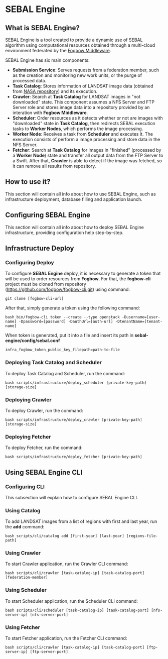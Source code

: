 # SEBAL Engine
## What is SEBAL Engine?
  SEBAL Engine is a tool created to provide a dynamic use of SEBAL algorithm using computational resources obtained through a multi-cloud environment federated by the [Fogbow Middleware](http://www.fogbowcloud.org).
  
  SEBAL Engine has six main components:
  - **Submission Service**: Serves requests from a federation member, such as the creation and monitoring new work units, or the purge of processed data.
  - **Task Catalog**: Stores information of LANDSAT image data (obtained from [NASA repository](https://ers.cr.usgs.gov)) and its execution.
  - **Crawler**: Search at **Task Catalog** for LANDSAT images in "not downloaded" state. This component assumes a NFS Server and FTP Server role and stores image data into a repository provided by an interation with **Fogbow Middleware**.
  - **Scheduler**: Order resources as it detects whether or not are images with "downloaded" state in **Task Catalog**, then redirects SEBAL execution tasks to **Worker Nodes**, which performs the image processing.
  - **Worker Node**: Receives a task from **Scheduler** and executes it. The execution consists of perform a image processing and store data in the NFS Server.
  - **Fetcher**: Search at **Task Catalog** for images in "finished" (processed by a **Worker Node**) state and transfer all output data from the FTP Server to a Swift. After that, **Crawler** is able to detect if the image was fetched, so it can remove all results from repository.

## How to use it?
  This section will contain all info about how to use SEBAL Engine, such as infrastructure deployment, database filling and application launch.
## Configuring SEBAL Engine
  This section will contain all info about how to deploy SEBAL Engine infrastructure, providing configuration help step-by-step.
## Infrastructure Deploy
### Configuring Deploy
  To configure **SEBAL Engine** deploy, it is necessary to generate a token that will be used to order resources from **Fogbow**. For that, the **fogbow-cli** project must be cloned from repository (https://github.com/fogbow/fogbow-cli.git) using command:
  
  ```git clone [fogbow-cli-url]```
  
  After that, simply generate a token using the following command:
  
  ```bash bin/fogbow-cli token --create --type openstack -Dusername=[user-name] -Dpassword=[password] -DauthUrl=[auth-url] -DtenantName=[tenant-name]```
  
  When token is generated, put it into a file and insert its path in **sebal-engine/config/sebal.conf**
  
  ```infra_fogbow_token_public_key_filepath=path-to-file ```
  
### Deploying Task Catalog and Scheduler
  To deploy Task Catalog and Scheduler, run the command:
  
  ```bash scripts/infrastructure/deploy_scheduler [private-key-path] [storage-size]```
  
### Deploying Crawler
  To deploy Crawler, run the command:

  ```bash scripts/infrastructure/deploy_crawler [private-key-path] [storage-size]```
  
### Deploying Fetcher
  To deploy Fetcher, run the command:

  ```bash scripts/infrastructure/deploy_fetcher [private-key-path]```
  
## Using SEBAL Engine CLI
### Configuring CLI
  This subsection will explain how to configure SEBAL Engine CLI.
### Using Catalog
  To add LANDSAT images from a list of regions with first and last year, run the **add** command:
  
  ```bash scripts/cli/catalog add [first-year] [last-year] [regions-file-path]```

### Using Crawler
  To start Crawler application, run the Crawler CLI command:

  ```bash scripts/cli/crawler [task-catalog-ip] [task-catalog-port] [federation-member]```
  
### Using Scheduler
  To start Scheduler application, run the Scheduler CLI command:
  
  ```bash scripts/cli/scheduler [task-catalog-ip] [task-catalog-port] [nfs-server-ip] [nfs-server-port]```
  
### Using Fetcher
  To start Fetcher application, run the Fetcher CLI command:
  
  ```bash scripts/cli/crawler [task-catalog-ip] [task-catalog-port] [ftp-server-ip] [ftp-server-port]```
